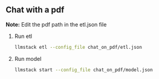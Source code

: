 ## Chat with a pdf

**Note:** Edit the pdf path in the etl.json file

1. Run etl

    ```bash
    llmstack etl --config_file chat_on_pdf/etl.json
    ```

2. Run model
    ```bash
    llmstack start --config_file chat_on_pdf/model.json
    ```
